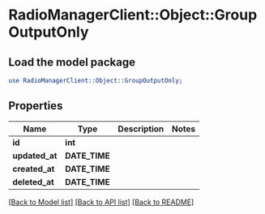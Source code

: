 # RadioManagerClient::Object::GroupOutputOnly

## Load the model package
```perl
use RadioManagerClient::Object::GroupOutputOnly;
```

## Properties
Name | Type | Description | Notes
------------ | ------------- | ------------- | -------------
**id** | **int** |  | 
**updated_at** | **DATE_TIME** |  | 
**created_at** | **DATE_TIME** |  | 
**deleted_at** | **DATE_TIME** |  | 

[[Back to Model list]](../README.md#documentation-for-models) [[Back to API list]](../README.md#documentation-for-api-endpoints) [[Back to README]](../README.md)


